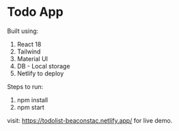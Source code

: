 # Todo App

Built using:
1. React 18
2. Tailwind 
3. Material UI
4. DB - Local storage
5. Netlify to deploy


Steps to run:
1. npm install
2. npm start

visit: https://todolist-beaconstac.netlify.app/ for live demo.

